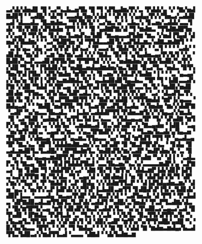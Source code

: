 ▃▞▟▞▟▅▟▊▝█▝▃▞▚▃▙▃▅▜▙▝█▝▜▝▟▜▄▟▆▞▛▞▃▝▛▟▟▞▄▝▞▝▇▞▅▟▇▟▉▜▝▝▃▟█▞▝▟▞▜▝▃▃▟▄▜▅▞▞▟▟▝▝▟▚▜▝▞▄▟▄▞▛▞▞▜▅▃▞▃▟▟▊▃▟▝▟▃▃▟▃▝█▃▆▟▅▃▝▜▚▜▙▜▞▝▃▞▆▃▚▞▝▃▙▃▚▝▊▃▅▞▃▟▟▞▃▃▜▟▞▝▉▞▛▟▊▞▟▜▟▟▅▝▛▜▝▞▝▝▉▝▄▟▇▛▇▞▟▝▜▝▆▟▆▃▝▜▜▟▇▟█▜▅▞▞▃▄▜▝▜▚▜▃▝▊▞▄▃▜▃▅▟▚▃▜▟▊▝▆▃▄▃▃▟▜▟▆▝▆▃▝▞▅▟▐▜▄▟▝▟▅▟▚▜▙▟▆▞▝▝▃▞▜▟█▜▅▝▟▝▜▜▟▃▃▟▊▜▞▃▟▜▟▃▆▃▚▟▇▃▆▟▇▜▝▝▝▃▜▞▄▃▝▟▄▝▃▞▙▜▚▛▐▟▚▃▞▝▛▃▃▞▙▝█▟▞▜▞▟▚▝▝▃▜▝▝▝▝▃▟▞▝▟▊▟▄▝▆▞▟▝▝▃▆▝▅▞▆▞▃▟▝▞▞▝▇▟▃▝▉▞▜▝▄▜▄▟▅▃▄▞▛▞▙▜▝▞▄▝█▟▉▞▚▃▛▃▃▟▊▟▜▜▙▜▅▝▛▜▛▜▟▝▞▞▃▝▅▟▆▟▅▞▄▜▟▞▙▟▉▞▚▞▛▞▞▟█▝▜▃▜▝▐▜▟▟▊▞▅▝▅▟█▃▅▟▄▟▆▟▅▞▅▃▜▟▊▝▉▃▞▜▃▝▅▟▃▝▉▜▚▜▅▞▛▟▐▜▙▞▝▟▜▞▆▟▅▝▆▜▛▃▚▝▊▃▅▞▚▜▟▃▛▞▙▟▆▝▐▝▝▝▃▝▄▃▄▞▞▞▙▞▅▝▊▛▐▝▟▜▚▃▆▟▇▟▃▜▞▝▄▃▙▟▉▟▊▜▄▃▙▃▝▜▛▝▜▝▐▟▊▃▃▟▚▛▇▝▞▟▉▝▜▟▟▝▚▜▛▃▄▝▞▟▅▜▚▟▐▜▞▜▚▟▇▜▛▃▃▜▃▜▞▝▆▟▉▞▅▟▊▟▊▟▅▝▜▜▅▃▝▟▜▞▅▃▜▟▛▃▟▃▚▃▝▞▜▝▜▞▛▞▛▞▄▞▝▃▞▝▟▃▟▜▃▜▚▟▉▞▙▝▊▞▝▝▚▝▊▃▛▜▙▟▉▜▜▝▞▝▇▟▚▞▟▟█▝▞▜▜▜▅▟▟▝▆▛▐▞▄▃▃▝▇▟▄▃▟▝▝▝▇▟█▝▅▟▜▜▙▝▜▝▜▃▅▜▛▃▟▜▄▜▃▟▄▝▚▜▅▟▅▝▆▞▞▟▟▛▇▝▃▟▛▝▚▞▅▃▃▜▙▃▟▃▝▝▐▃▙▞▃▟▟▟▛▜▜▝▛▟▅▃▆▜▞▞▚▜▄▃▞▞▆▃▙▝▉▝▃▞▜▟▊▝▄▟▅▟▚▝▅▜▜▃▜▟▐▃▚▃▃▝▚▜▟▃▄▃▄▜▛▝▜▞▝▟▚▟▇▝▆▜▛▞▅▝▜▞▛▟▞▃▝▞▟▞▙▞▝▃▆▟▅▃▟▝▉▃▚▟▚▟▛▃▚▝▇▃▄▟▅▝▐▟█▝▝▃▄▝▅▞▆▜▚▟▊▃▝▃▄▟▚▞▆▃▝▞▄▃▜▛▇▟▛▞▝▞▜▃▝▝▜▃▅▞▙▃▟▞▄▜▄▃▅▝▜▜▄▟▊▝▞▟▅▃▄▜▃▃▟▝▄▃▆▃▜▜▄▃▃▝▄▞▝▜▟▝▆▜▟▜▝▜▜▝▛▝▄▃▟▃▄▜▛▝▇▃▚▃▝▟▛▜▝▟▟▟▅▟▇▃▅▞▞▃▚▟▚▟▛▝▉▝▇▃▛▜▛▟▚▃▝▝▊▟▄▝▉▃▟▃▆▟▉▜▃▜▃▟█▞▝▟▛▜▙▟▆▜▃▝▅▟▉▟▜▞▆▞▃▟▛▝▅▟▛▟▅▞▙▝▃▝▉▝▚▞▚▝▆▞▄▃▄▃▆▟█▜▚▜▃▞▝▃▚▝▟▞▞▃▚▞▆▟▝▜▚▟▆▝▚▞▝▟▐▝▝▃▟▃▛▃▜▝▇▃▄▝█▟▝▝▉▟▐▜▟▟▟▜▙▟▝▃▃▜▙▃▅▞▚▃▚▞▃▃▃▃▆▟▛▞▄▝▃▛▇▃▞▝▆▝▊▟▇▝▜▝▟▟▟▜▛▞▃▞▝▟▇▝▉▞▜▝▇▜▚▞▝▟▟▃▆▛▐▟▞▟▊▛▐▟▜▃▚▃▛▞▛▛▇▝▊▞▜▞▟▃▝▜▝▃▄▞▟▝▝▟▊▟▅▟▐▝▅▝▉▝▟▟▜▟▚▜▞▜▝▟▛▞▆▞▞▜▄▞▚▝▛▝▇▟▟▜▝▃▛▝█▟▄▝▞▞▟▟▆▜▜▃▛▝▝▟▐▟▜▟▄▟▅▃▆▞▝▟▅▝▄▃▚▝▅▞▛▞▃▛▐▟▛▟▞▞▞▜▚▛▐▃▙▟▊▃▅▜▜▝▊▟█▟▚▛▐▜▞▃▜▟▊▟▞▟▉▛▐▃▃▝▃▃▃▟▄▝▅▃▄▞▛▟▛▝▟▞▆▃▛▞▟▝▝▃▟▜▅▃▙▝▟▝▛▜▝▝▛▃▙▟▃▝▟▛▇▟▉▃▟▃▆▜▜▟▜▃▜▃▛▟▞▃▟▟▜▝▚▟█▞▃▜▅▟▞▝▛▃▛▜▃▟▇▞▟▃▞▝█▞▆▜▛▜▞▃▄▝▆▜▝▟▊▟▛▞▙▃▛▃▟▟▚▜▃▝▚▞▄▜▚▟▉▃▞▃▄▃▞▃▟▝█▜▚▟▊▝▐▛▇▟▃▝▛▟▜▃▙▝▃▝▜▃▚▝▞▃▙▝▝▞▙▜▃▝▉▃▜▜▞▟▜▜▚▞▙▝▚▞▙▃▅▜▃▜▜▞▛▃▆▝▞▟▚▟▚▜▝▟▝▟▉▞▃▟▛▝▆▜▚▞▚▞▛▜▚▟█▞▄▟█▝▚▝▉▞▙▞▙▃▃▝█▜▚▝▝▞▚▝▜▝▇▟▄▞▝▝▞▝▇▝█▝▞▟▟▝▇▝▆▟▅▃▆▟▄▞▙▃▟▜▜▃▜▟▉▃▞▞▆▟▜▜▃▟▝▃▃▃▝▟▇▟▝▝▟▞▙▟▆▃▆
